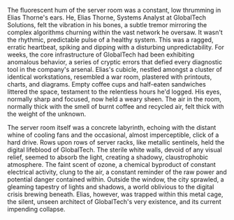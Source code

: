 The fluorescent hum of the server room was a constant, low thrumming in Elias Thorne's ears.  He, Elias Thorne, Systems Analyst at GlobalTech Solutions, felt the vibration in his bones, a subtle tremor mirroring the complex algorithms churning within the vast network he oversaw.  It wasn't the rhythmic, predictable pulse of a healthy system.  This was a ragged, erratic heartbeat, spiking and dipping with a disturbing unpredictability.  For weeks, the core infrastructure of GlobalTech had been exhibiting anomalous behavior, a series of cryptic errors that defied every diagnostic tool in the company's arsenal.  Elias's cubicle, nestled amongst a cluster of identical workstations, resembled a war room, plastered with printouts, charts, and diagrams.  Empty coffee cups and half-eaten sandwiches littered the space, testament to the relentless hours he'd logged.  His eyes, normally sharp and focused, now held a weary sheen. The air in the room, normally thick with the smell of burnt coffee and recycled air, felt thick with the weight of the unknown.

The server room itself was a concrete labyrinth, echoing with the distant whine of cooling fans and the occasional, almost imperceptible, click of a hard drive.  Rows upon rows of server racks, like metallic sentinels, held the digital lifeblood of GlobalTech.  The sterile white walls, devoid of any visual relief, seemed to absorb the light, creating a shadowy, claustrophobic atmosphere. The faint scent of ozone, a chemical byproduct of constant electrical activity, clung to the air, a constant reminder of the raw power and potential danger contained within.  Outside the window, the city sprawled, a gleaming tapestry of lights and shadows, a world oblivious to the digital crisis brewing beneath.  Elias, however, was trapped within this metal cage, the silent, unseen architect of GlobalTech's very existence, and its current impending collapse.
